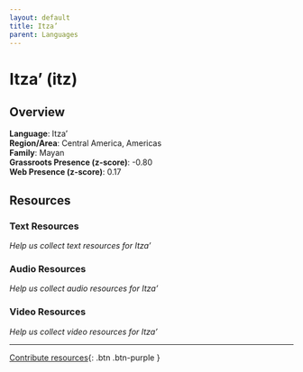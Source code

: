 ```yaml
---
layout: default
title: Itza’
parent: Languages
---
```


# Itza’ (itz)

## Overview

**Language**: Itza’  
**Region/Area**: Central America, Americas  
**Family**: Mayan  
**Grassroots Presence (z-score)**: -0.80  
**Web Presence (z-score)**: 0.17  

## Resources

### Text Resources
*Help us collect text resources for Itza’*

### Audio Resources
*Help us collect audio resources for Itza’*

### Video Resources
*Help us collect video resources for Itza’*

---

[Contribute resources](https://forms.office.com/e/1SfLJx3u1r){: .btn .btn-purple }
